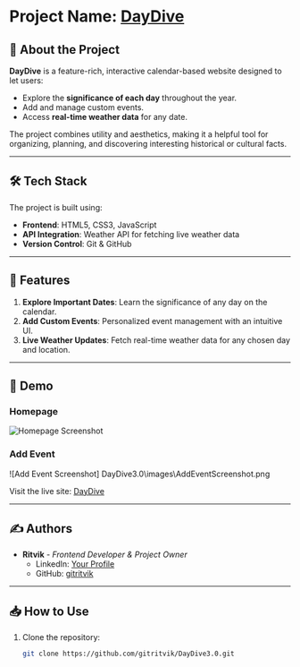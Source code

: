 


# Project Name: [DayDive](https://gitritvik.github.io/DayDive3.0/)

## 🌟 About the Project
**DayDive** is a feature-rich, interactive calendar-based website designed to let users:
- Explore the **significance of each day** throughout the year.
- Add and manage custom events.
- Access **real-time weather data** for any date.

The project combines utility and aesthetics, making it a helpful tool for organizing, planning, and discovering interesting historical or cultural facts.

---

## 🛠️ Tech Stack
The project is built using:
- **Frontend**: HTML5, CSS3, JavaScript
- **API Integration**: Weather API for fetching live weather data
- **Version Control**: Git & GitHub

---

## 🚀 Features
1. **Explore Important Dates**: Learn the significance of any day on the calendar.
2. **Add Custom Events**: Personalized event management with an intuitive UI.
3. **Live Weather Updates**: Fetch real-time weather data for any chosen day and location.

---


## 📸 Demo
### Homepage


![Homepage Screenshot](DayDive3.0\images\HomepageScreenshot.png)
### Add Event
![Add Event Screenshot] DayDive3.0\images\AddEventScreenshot.png

Visit the live site: [DayDive](https://gitritvik.github.io/DayDive3.0/)

---






## ✍️ Authors
- **Ritvik** - *Frontend Developer & Project Owner*
  - LinkedIn: [Your Profile](https://www.linkedin.com/in/your-profile)
  - GitHub: [gitritvik](https://github.com/gitritvik)

---

## 📥 How to Use
1. Clone the repository:
   ```bash
   git clone https://github.com/gitritvik/DayDive3.0.git